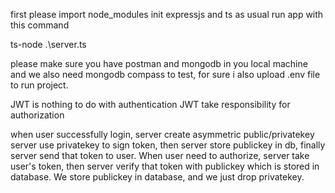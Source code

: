 first please import node_modules
init expressjs and ts as usual
run app with this command

ts-node .\server.ts

please make sure you have postman and mongodb in you local machine
and we also need mongodb compass to test, for sure
i also upload .env file to run project.

JWT is nothing to do with authentication
JWT take responsibility for authorization

when user successfully login, server create asymmetric public/privatekey
server use privatekey to sign token, then server store publickey in db,
finally server send that token to user. 
When user need to authorize, server take user's token, then server verify
that token with publickey which is stored in database.
We store publickey in database, and we just drop privatekey.